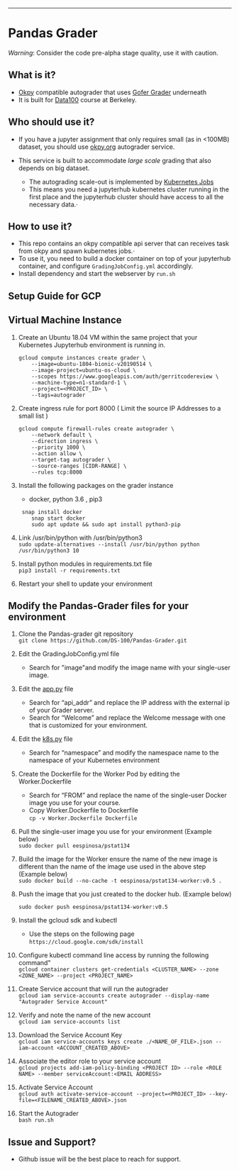 --- ---

Pandas Grader
=============

*Warning*: Consider the code pre-alpha stage quality, use it with
caution.

What is it?
-----------

-   [Okpy](http://okpy.org) compatible autograder that uses [Gofer
    Grader](https://github.com/data-8/Gofer-Grader) underneath
-   It is built for [Data100](http://ds100.org) course at Berkeley.

Who should use it?
------------------

-   If you have a jupyter assignment that only requires small (as in
    &lt;100MB) dataset, you should use [okpy.org](http://okpy.org)
    autograder service.

-   This service is built to accommodate *large scale* grading that also
    depends on big dataset.

    -   The autograding scale-out is implemented by [Kubernetes
        Jobs](https://kubernetes.io/docs/concepts/workloads/controllers/jobs-run-to-completion/)
    -   This means you need a jupyterhub kubernetes cluster running in
        the first place and the jupyterhub cluster should have access to
        all the necessary data.·

How to use it?
--------------

-   This repo contains an okpy compatible api server that can receives
    task from okpy and spawn kubernetes jobs.·
-   To use it, you need to build a docker container on top of your
    jupyterhub container, and configure `GradingJobConfig.yml`
    accordingly.
-   Install dependency and start the webserver by `run.sh`

Setup Guide for GCP
-------------------

Virtual Machine Instance
------------------------

1.  Create an Ubuntu 18.04 VM within the same project that your
    Kubernetes Jupyterhub environment is running in.

    ``` {.language-bash}
    gcloud compute instances create grader \
        --image=ubuntu-1804-bionic-v20190514 \
        --image-project=ubuntu-os-cloud \
        --scopes https://www.googleapis.com/auth/gerritcodereview \
        --machine-type=n1-standard-1 \
        --project=<PROJECT_ID> \
        --tags=autograder
    ```

2.  Create ingress rule for port 8000 ( Limit the source IP Addresses to
    a small list )

    ``` {.language-bash}
    gcloud compute firewall-rules create autograder \
        --network default \
        --direction ingress \
        --priority 1000 \
        --action allow \
        --target-tag autograder \
        --source-ranges [CIDR-RANGE] \
        --rules tcp:8000
    ```

3.  Install the following packages on the grader instance

    -   docker, python 3.6 , pip3

    ``` {.language-bash}
     snap install docker
        snap start docker
        sudo apt update && sudo apt install python3-pip
    ```

4.  Link /usr/bin/python with /usr/bin/python3\
    `sudo update-alternatives --install /usr/bin/python python /usr/bin/python3 10`

5.  Install python modules in requirements.txt file\
    `pip3 install -r requirements.txt`

6.  Restart your shell to update your environment

Modify the Pandas-Grader files for your environment
---------------------------------------------------

1.  Clone the Pandas-grader git repository\
    `git clone https://github.com/DS-100/Pandas-Grader.git`

2.  Edit the GradingJobConfig.yml file

    -   Search for "image"and modify the image name with your
        single-user image.

3.  Edit the [app.py](http://app.py) file

    -   Search for “api\_addr” and replace the IP address with the
        external ip of your Grader server.
    -   Search for “Welcome” and replace the Welcome message with one
        that is customized for your environment.

4.  Edit the [k8s.py](http://k8s.py) file

    -   Search for “namespace” and modify the namespace name to the
        namespace of your Kubernetes environment

5.  Create the Dockerfile for the Worker Pod by editing the
    Worker.Dockerfile

    -   Search for “FROM” and replace the name of the single-user Docker
        image you use for your course.
    -   Copy Worker.Dockerfile to Dockerfile\
        `cp -v Worker.Dockerfile Dockerfile`

6.  Pull the single-user image you use for your environment (Example
    below)\
    `sudo docker pull eespinosa/pstat134`

7.  Build the image for the Worker ensure the name of the new image is
    different than the name of the image use used in the above step
    (Example below)\
    `sudo docker build --no-cache -t eespinosa/pstat134-worker:v0.5 .`

8.  Push the image that you just created to the docker hub. (Example
    below)

    `sudo docker push eespinosa/pstat134-worker:v0.5`

9.  Install the gcloud sdk and kubectl

    -   Use the steps on the following page\
        `https://cloud.google.com/sdk/install`

10. Configure kubectl command line access by running the following
    command"\
    `gcloud container clusters get-credentials <CLUSTER_NAME> --zone <ZONE_NAME> --project <PROJECT_NAME>`

11. Create Service account that will run the autograder\
    `gcloud iam service-accounts create autograder --display-name "Autograder Service Account"`

12. Verify and note the name of the new account\
    `gcloud iam service-accounts list`

13. Download the Service Account Key\
    `gcloud iam service-accounts keys create ./<NAME_OF_FILE>.json --iam-account <ACCOUNT_CREATED_ABOVE>`

14. Associate the editor role to your service account\
    `gcloud projects add-iam-policy-binding <PROJECT ID> --role <ROLE NAME> --member serviceAccount:<EMAIL ADDRESS>`

15. Activate Service Account\
    `gcloud auth activate-service-account --project=<PROJECT_ID> --key-file=<FILENAME_CREATED_ABOVE>.json`

16. Start the Autograder\
    `bash run.sh`

Issue and Support?
------------------

-   Github issue will be the best place to reach for support.

